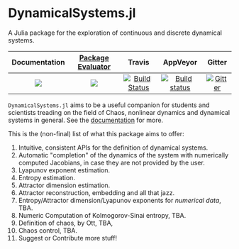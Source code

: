 # DynamicalSystems.jl

A Julia package for the exploration of continuous and discrete dynamical systems.

| **Documentation**   | [**Package Evaluator**](http://pkg.julialang.org/?pkg=DynamicalSystems#DynamicalSystems) | **Travis**     | **AppVeyor** | Gitter |
|:--------:|:-------------------:|:-----------------------:|:-----:|:-----:|
|[![](https://img.shields.io/badge/docs-latest-blue.svg)](https://datseris.github.io/DynamicalSystems.jl/latest) | [![](http://pkg.julialang.org/badges/DynamicalSystems_0.6.svg)](http://pkg.julialang.org/?pkg=DynamicalSystems) | [![Build Status](https://travis-ci.org/Datseris/DynamicalSystems.jl.svg?branch=master)](https://travis-ci.org/Datseris/DynamicalSystems.jl) | [![Build status](https://ci.appveyor.com/api/projects/status/oabd7hgibx63bo1l?svg=true)](https://ci.appveyor.com/project/Datseris/dynamicalsystems-jl) | [![Gitter](https://img.shields.io/gitter/room/nwjs/nw.js.svg)](https://gitter.im/JuliaDynamics/Lobby)

`DynamicalSystems.jl` aims to be a useful companion for students and scientists treading
on the field of Chaos, nonlinear dynamics and dynamical systems in general.
See the [documentation](https://datseris.github.io/DynamicalSystems.jl/latest) for more.

This is the (non-final) list of what this package aims to offer:

1. Intuitive, consistent APIs for the definition of dynamical systems.
2. Automatic "completion" of the dynamics of the system with numerically computed Jacobians, in case they are not provided by the user.
3. Lyapunov exponent estimation.
4. Entropy estimation.
5. Attractor dimension estimation.
6. Attractor reconstruction, embedding and all that jazz.
6. Entropy/Attractor dimension/Lyapunov exponents for *numerical data*, TBA.
7. Numeric Computation of Kolmogorov-Sinai entropy, TBA.
8. Definition of chaos, by Ott, TBA,
7. Chaos control, TBA.
8. Suggest or Contribute more stuff!
